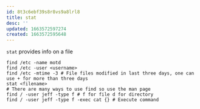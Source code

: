 ```yaml
---
id: 8t3c6ebf39s8r8vs9a8lrl8
title: stat
desc: ''
updated: 1663572597274
created: 1663572595648
---
```


`stat` provides info on a file

    find /etc -name motd
    find /etc -user <username>
    find /etc -mtime -3 # File files modified in last three days, one can use + for more than three days
    stat <filename>
    # There are many ways to use find so use the man page
    find / -user jeff -type f # f for file d for directory
    find / -user jeff -type f -exec cat {} # Execute command
